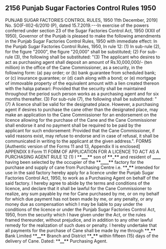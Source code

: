 ## 2156 Punjab Sugar Factories Control Rules 1950
 
PUNJAB SUGAR FACTORIES CONTROL
RULES, 1950
11th December, 2019]
No. SO(F-III)2-6/2010 (P), dated 15.7.2019.---In exercise of the powers conferred under section 23 of the Sugar Factories Control Act, 1950 (XXII of 1950), Governor of the Punjab is pleased to make the following amendments in the Punjab Sugar Factories Control Rules, 1950 with immediate effect:
In the Punjab Sugar Factories Control Rules, 1950, In rule 12:
(1) In sub-rule (2), for the figure "2000", the figure "20,000" shall be substituted;
(2) For sub-rule (3), the following shall be substituted:
"(3) The applicant who desires to act as purchasing agent shall deposit an amount of Rs.10,000,000/- (ten million) in the office of the Cane Commissioner, as a security, in the following form:
(a) pay order; or
(b) bank guarantee from scheduled bank; or
(c) insurance guarantee; or
(d) cash along with a bond; or
(e) mortgage of immovable property of the equivalent amount with a lien created thereon with the halqa patwari:
Provided that the security shall be maintained throughout the period such person works as a purchasing agent and for six months thereafter.
(3) For sub-rule (7), the following shall be substituted:
"(7) A licence shall be valid for the designated place. However, a purchasing agent if desires to purchase the cane other than the designated place, may make an application to the Cane Commissioner for an endorsement on the licence allowing for the purchase of the Cane and the Cane Commissioner shall endorse it and no payment shall be required to be paid by the applicant for such endorsement:
Provided that the Cane Commissioner, if valid reasons exist, may refuse to endorse and in case of refusal, it shall be communicated in writing to the applicant at the given address.".
FORMS
[Authentic version of the Forms 11 and 13, Appendix II is enclosed]
APPENDIX II
Form 11
FORM OF APPLICATION FOR A LICENCE TO
ACT AS A PURCHASING AGENT
RULE 12 (1)
I \***\*\_\_\_\*\*** son of **\*\***\_**\*\*** and resident of **\_\_\_\_** having been selected by the occupier of the \***\*\_\_\_\_\*\*** factory for the purchase and supply of cane from Purchasing Centre i.e. \***\*\_\*\*** intended for use in the said factory hereby apply for a licence under the Punjab Sugar Factories Control Act, 1950, to work as a Purchasing Agent on behalf of the said factory.
I hereby agree to abide by the terms and conditions of the licence, and declare that it shall be lawful for the Cane Commissioner to realize, any sum payable by me for Cane purchased by me, or on my behalf for which due payment has not been made by me, or any penalty, or any money due as compensation which I may be liable to pay under the conditions of the licence or under the Punjab Sugar Factories Control Act, 1950, from the security which I have given under the Act, or the rules framed thereunder, without prejudice, and in addition to any other lawful remedy for the realization of such dues or penalty.
I hereby undertake that all payments for the purchase of Cane shall be made by me through \***\*\_\*\*** Bank Limited \***\*\_\_\*\*** Branch and District \***\*\_\*\*** within fifteen (15) days of the delivery of Cane.
Dated: \***\*\_\_\*\*** Purchasing Agent.

